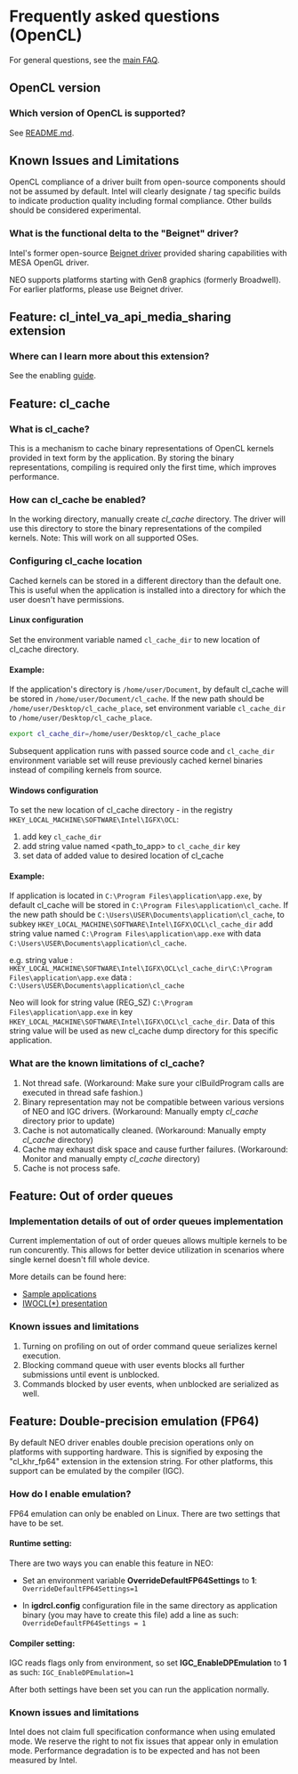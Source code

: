 <!---

Copyright (C) 2020-2021 Intel Corporation

SPDX-License-Identifier: MIT

-->

# Frequently asked questions (OpenCL)

For general questions,
see the [main FAQ](https://github.com/intel/compute-runtime/blob/master/FAQ.md).

## OpenCL version

### Which version of OpenCL is supported?

See [README.md](https://github.com/intel/compute-runtime/blob/master/README.md).

## Known Issues and Limitations

OpenCL compliance of a driver built from open-source components should not be
assumed by default. Intel will clearly designate / tag specific builds to
indicate production quality including formal compliance. Other builds should be
considered experimental.

### What is the functional delta to the "Beignet" driver?

Intel's former open-source [Beignet driver](https://github.com/intel/beignet) provided
sharing capabilities with MESA OpenGL driver. 

NEO supports platforms starting with Gen8 graphics (formerly Broadwell).
For earlier platforms, please use Beignet driver.

## Feature: cl_intel_va_api_media_sharing extension

### Where can I learn more about this extension?

See the enabling [guide](cl_intel_va_api_media_sharing.md).

## Feature: cl_cache

### What is cl_cache?

This is a mechanism to cache binary representations of OpenCL kernels provided in text form by
the application. By storing the binary representations, compiling is required only the first time,
which improves performance.

### How can cl_cache be enabled?

In the working directory, manually create *cl_cache* directory.
The driver will use this directory to store the binary representations of the compiled kernels.
Note: This will work on all supported OSes.

### Configuring cl_cache location

Cached kernels can be stored in a different directory than the default one.
This is useful when the application is installed into a directory
for which the user doesn't have permissions.

#### Linux configuration

Set the environment variable named `cl_cache_dir` to new location of cl_cache directory.

#### Example:

If the application's directory is `/home/user/Document`, by default cl_cache will be stored in
 `/home/user/Document/cl_cache`. If the new path should be `/home/user/Desktop/cl_cache_place`,
 set environment variable `cl_cache_dir` to `/home/user/Desktop/cl_cache_place`.
```bash
export cl_cache_dir=/home/user/Desktop/cl_cache_place
```

Subsequent application runs with passed source code and `cl_cache_dir` environment variable set will
reuse previously cached kernel binaries instead of compiling kernels from source.

#### Windows configuration

To set the new location of cl_cache directory - in the registry `HKEY_LOCAL_MACHINE\SOFTWARE\Intel\IGFX\OCL`:
1. add key `cl_cache_dir`
1. add string value named <path_to_app> to `cl_cache_dir` key
1. set data of added value to desired location of cl_cache

#### Example:

If application is located in `C:\Program Files\application\app.exe`,
by default cl_cache will be stored in `C:\Program Files\application\cl_cache`.
If the new path should be `C:\Users\USER\Documents\application\cl_cache`,
to subkey `HKEY_LOCAL_MACHINE\SOFTWARE\Intel\IGFX\OCL\cl_cache_dir`
add string value named `C:\Program Files\application\app.exe`
with data `C:\Users\USER\Documents\application\cl_cache`.

e.g.
string value : `HKEY_LOCAL_MACHINE\SOFTWARE\Intel\IGFX\OCL\cl_cache_dir\C:\Program Files\application\app.exe`
data : `C:\Users\USER\Documents\application\cl_cache`

Neo will look for string value (REG_SZ) `C:\Program Files\application\app.exe`
in key `HKEY_LOCAL_MACHINE\SOFTWARE\Intel\IGFX\OCL\cl_cache_dir`.
Data of this string value will be used as new cl_cache dump directory for this specific application.

### What are the known limitations of cl_cache?

1. Not thread safe.
(Workaround: Make sure your clBuildProgram calls are executed in thread safe fashion.)
1. Binary representation may not be compatible between various versions of NEO and IGC drivers.
(Workaround: Manually empty *cl_cache* directory prior to update)
1. Cache is not automatically cleaned. (Workaround: Manually empty *cl_cache* directory)
1. Cache may exhaust disk space and cause further failures.
(Workaround: Monitor and manually empty *cl_cache* directory)
1. Cache is not process safe.

## Feature: Out of order queues

### Implementation details of out of order queues implementation

Current implementation of out of order queues allows multiple kernels to be run concurently.
This allows for better device utilization in scenarios where single kernel doesn't fill whole device.

More details can be found here:
* [Sample applications](https://github.com/intel/compute-samples/tree/master/compute_samples/applications/commands_aggregation)
* [IWOCL(*) presentation](https://www.iwocl.org/wp-content/uploads/iwocl-2019-michal-mrozek-intel-breaking-the-last-line-of-performance-border.pdf)

### Known issues and limitations

1. Turning on profiling on out of order command queue serializes kernel execution.
1. Blocking command queue with user events blocks all further submissions until event is unblocked.
1. Commands blocked by user events, when unblocked are serialized as well.

## Feature: Double-precision emulation (FP64)

By default NEO driver enables double precision operations only on platforms with supporting hardware.
This is signified by exposing the "cl_khr_fp64" extension in the extension string.
For other platforms, this support can be emulated by the compiler (IGC).

### How do I enable emulation?

FP64 emulation can only be enabled on Linux. There are two settings that have to be set.

#### Runtime setting:

There are two ways you can enable this feature in NEO:

* Set an environment variable **OverrideDefaultFP64Settings** to **1**:
`OverrideDefaultFP64Settings=1`

* In **igdrcl.config** configuration file in the same directory as application binary
(you may have to create this file) add a line as such:
`OverrideDefaultFP64Settings = 1`

#### Compiler setting:

IGC reads flags only from environment, so set **IGC_EnableDPEmulation** to **1** as such:
`IGC_EnableDPEmulation=1`

After both settings have been set you can run the application normally.

### Known issues and limitations

Intel does not claim full specification conformance when using emulated mode.
We reserve the right to not fix issues that appear only in emulation mode.
Performance degradation is to be expected and has not been measured by Intel.